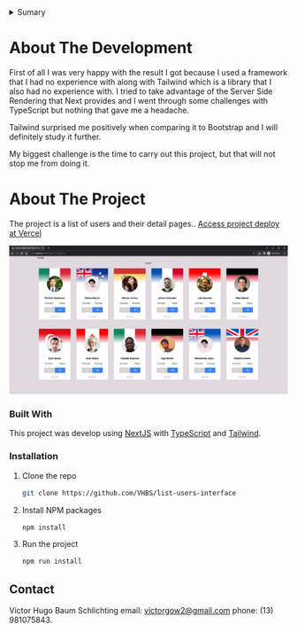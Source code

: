 <details>
  <summary>Sumary</summary>
  <ol>
  <li>
    <a href="#about-the-development">About The Development</a>
	</li>
    <li>
      <a href="#about-the-project">About The Project</a>
      <ul>
        <li><a href="#built-with">Built With</a></li>
      </ul>
    </li>
    <li>
      <a href="#installation">Installation</a>
    </li>
    <li><a href="#contact">Contact</a></li>
  </ol>
</details>

# About The Development
First of all I was very happy with the result I got because I used a framework that I had no experience with along with Tailwind which is a library that I also had no experience with. I tried to take advantage of the Server Side Rendering that Next provides and I went through some challenges with TypeScript but nothing that gave me a headache.

Tailwind surprised me positively when comparing it to Bootstrap and I will definitely study it further.

My biggest challenge is the time to carry out this project, but that will not stop me from doing it.

# About The Project
The project is a list of users and their detail pages..
[Access project deploy at Vercel](https://list-users-interface.vercel.app/)

![project exemple image](https://raw.githubusercontent.com/VHBS/list-users-interface/main/images/project-exemple.png)

### Built With
This project was develop using [NextJS](https://nextjs.org/) with [TypeScript](https://www.typescriptlang.org/) and [Tailwind](https://tailwindcss.com/).

### Installation
1. Clone the repo
   ```sh
   git clone https://github.com/VHBS/list-users-interface
   ```
2. Install NPM packages
   ```sh
   npm install
   ```
3. Run the project
   ```sh
   npm run install
   ```

## Contact
Victor Hugo Baum Schlichting
email: victorgow2@gmail.com
phone: (13) 981075843.
